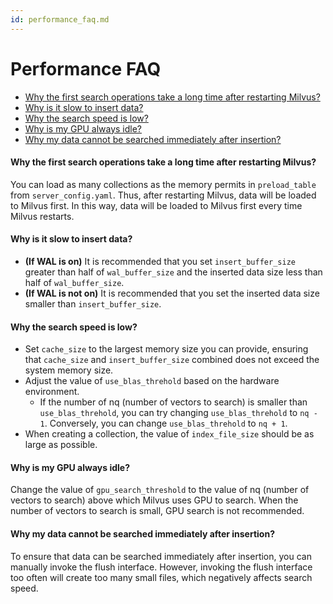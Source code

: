 ```yaml
---
id: performance_faq.md
---
```


# Performance FAQ

<!-- TOC -->
- [Why the first search operations take a long time after restarting Milvus?](#Why-the-first-search-operations-take-a-long-time-after-restarting-Milvus)
- [Why is it slow to insert data?](#Why-is-it-slow-to-insert-data)
- [Why the search speed is low?](#Why-the-search-speed-is-low)
- [Why is my GPU always idle?](#Why-is-my-GPU-always-idle)
- [Why my data cannot be searched immediately after insertion?](#Why-my-data-cannot-be-searched-immediately-after-insertion)
<!-- /TOC -->

#### Why the first search operations take a long time after restarting Milvus?

You can load as many collections as the memory permits in `preload_table` from `server_config.yaml`. Thus, after restarting Milvus, data will be loaded to Milvus first. In this way, data will be loaded to Milvus first every time Milvus restarts.

#### Why is it slow to insert data?

- **(If WAL is on)** It is recommended that you set `insert_buffer_size` greater than half of `wal_buffer_size` and the inserted data size less than half of `wal_buffer_size`.
- **(If WAL is not on)** It is recommended that you set the inserted data size smaller than `insert_buffer_size`.

#### Why the search speed is low?

- Set `cache_size` to the largest memory size you can provide, ensuring that `cache_size` and `insert_buffer_size` combined does not exceed the system memory size.
- Adjust the value of `use_blas_threhold` based on the hardware environment.
  - If the number of nq (number of vectors to search) is smaller than `use_blas_threhold`, you can try changing `use_blas_threhold` to `nq - 1`. Conversely, you can change `use_blas_threhold` to `nq + 1`.
- When creating a collection, the value of `index_file_size` should be as large as possible.

#### Why is my GPU always idle?

Change the value of `gpu_search_threshold` to the value of nq (number of vectors to search) above which Milvus uses GPU to search. When the number of vectors to search is small, GPU search is not recommended.

#### Why my data cannot be searched immediately after insertion?

To ensure that data can be searched immediately after insertion, you can manually invoke the flush interface. However, invoking the flush interface too often will create too many small files, which negatively affects search speed.
